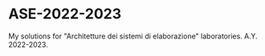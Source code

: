 # ASE-2022-2023
My solutions for "Architetture dei sistemi di elaborazione" laboratories. A.Y. 2022-2023.
